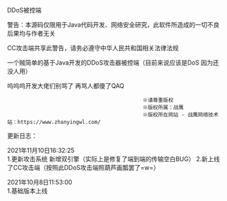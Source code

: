DDoS被控端<br>

警告：本源码仅限用于Java代码开发、网络安全研究，此软件所造成的一切不良后果均与作者无关<br>

CC攻击端共享此警告，请务必遵守中华人民共和国相关法律法规<br>

一个贼简单的基于Java开发的DDoS攻击器被控端（目前来说应该是DoS 因为还没人用）<br>

呜呜呜开发大佬们别骂了 再骂人都傻了QAQ<br>

                                                ※请尊重版权
                                                ※版权所属：战鹰
                                                ※版权所在网站 - 战鹰网络技术站：https://www.zhanyingwl.com/

更新日志：

2021年11月10日16:32:25<br>
1.更新攻击系统 新增双引擎（实际上是修复了端到端的传输空白BUG）
2.新上线了CC攻击端（按照此DDoS攻击端照葫芦画瓢罢了=w=）

2021年10月8日11:53:00<br>
1.基础版本上线